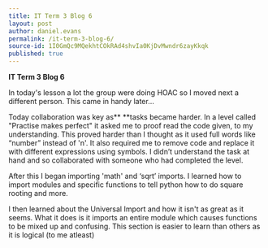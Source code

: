 ```yaml
---
title: IT Term 3 Blog 6
layout: post
author: daniel.evans
permalink: /it-term-3-blog-6/
source-id: 1I0GmQc9MQekhtCOkRAd4shvIa0KjDvMwndr6zayKkqk
published: true
---
```

**IT Term 3 Blog 6**

In today's lesson a lot the group were doing HOAC so I moved next a different person. This came in handy later…

Today collaboration was key as** **tasks became harder. In a level called "Practise makes perfect" it asked me to proof read the code given, to my understanding. This proved harder than I thought as it used full words like “number” instead of 'n'. It also required me to remove code and replace it with different expressions using symbols. I didn’t understand the task at hand and so collaborated with someone who had completed the level. 

After this I began importing 'math' and ‘sqrt’ imports. I learned how to import modules and specific functions to tell python how to do square rooting and more.

I then learned about the Universal Import and how it isn't as great as it seems. What it does is it imports an entire module which causes functions to be mixed up and confusing. This section is easier to learn than others as it is logical (to me atleast)

